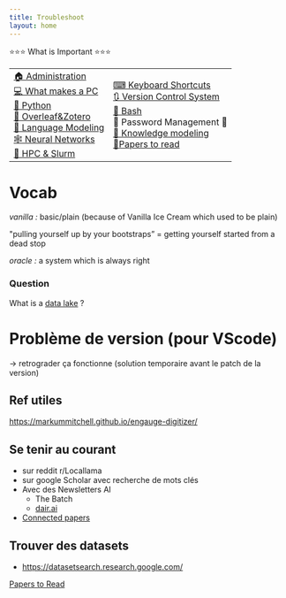 ```yaml
---
title: Troubleshoot
layout: home
---
```

⭐⭐⭐ What is Important ⭐⭐⭐


<table>
<tr>
<td>
<a href="./Administration.html">🏠 Administration</a>
<br>
<a href="./WhatMakesAPC.html">💻 What makes a PC</a>
<br>
<a href="./Python.html">🐍 Python</a>
<br>
<a href="./OverleafZotero.html">📄 Overleaf&Zotero</a>
<br>
<a href="./LanguageModeling.html">💬 Language Modeling</a>
<br>
<a href="./NeuralNetworks.html">🕸 Neural Networks</a>
<br>
<a href="./HPC.html">💾 HPC & Slurm</a>
</td>
<td>
<a href="./KeyboardShortcuts.html">⌨ Keyboard Shortcuts</a>
<br>
<a href="./VCS.html">🔃 Version Control System</a>
<br>
<a href="./Bash.html">🤖 Bash</a>
<br>
🔑 Password Management 🔑
<br>
<a href="./KnowledgeModeling.html">🧠 Knowledge modeling</a>
<br>
<a href="./PapersToRead.html">📄Papers to read</a>
</td>
</tr>
</table>

# Vocab

*vanilla  :* basic/plain (because of Vanilla Ice Cream which used to be plain)

"pulling yourself up by your bootstraps” = getting yourself started from a dead stop

*oracle :* a system which is always right

### Question

What is a [data lake](https://en.wikipedia.org/wiki/Data_lake) ?

# Problème de version (pour VScode)

→ retrograder ça fonctionne (solution temporaire avant le patch de la version)

## Ref utiles

https://markummitchell.github.io/engauge-digitizer/

## Se tenir au courant

- sur reddit r/Locallama
- sur google Scholar avec recherche de mots clés
- Avec des Newsletters AI
    - The Batch
    - [dair.ai](https://nlp.elvissaravia.com/)
- [Connected papers](https://www.connectedpapers.com/)

## Trouver des datasets

- https://datasetsearch.research.google.com/

[Papers to Read](https://www.notion.so/Papers-to-Read-e6ccbbda225c44fdb7d613be8ec5c50d?pvs=21)